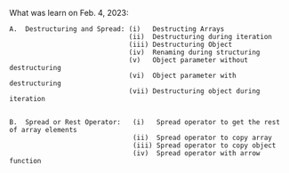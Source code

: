 What was learn on Feb. 4, 2023:

    A.  Destructuring and Spread: (i)   Destructing Arrays
                                  (ii)  Destructuring during iteration
                                  (iii) Destructuring Object
                                  (iv)  Renaming during structuring
                                  (v)   Object parameter without destructuring
                                  (vi)  Object parameter with destructuring
                                  (vii) Destructuring object during iteration


    B.  Spread or Rest Operator:   (i)   Spread operator to get the rest of array elements
                                   (ii)  Spread operator to copy array
                                   (iii) Spread operator to copy object
                                   (iv)  Spread operator with arrow function
                                